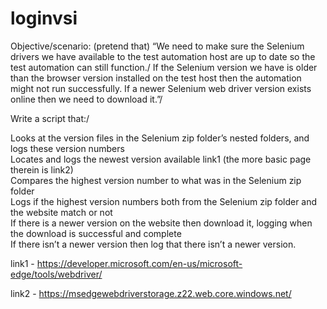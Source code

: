# loginvsi

Objective/scenario: (pretend that) “We need to make sure the Selenium drivers we have available to the test automation host are up to date so the test automation can still function./
If the Selenium version we have is older than the browser version installed on the test host then the automation might not run successfully.
If a newer Selenium web driver version exists online then we need to download it.”/

Write a script that:/

Looks at the version files in the Selenium zip folder’s nested folders, and logs these version numbers<br />
Locates and logs the newest version available link1 (the more basic page therein is link2)<br />
Compares the highest version number to what was in the Selenium zip folder<br />
Logs if the highest version numbers both from the Selenium zip folder and the website match or not<br />
If there is a newer version on the  website then download it, logging when the download is successful and complete<br />
If there isn’t a newer version then log that there isn’t a newer version.<br />


link1 - https://developer.microsoft.com/en-us/microsoft-edge/tools/webdriver/

link2 - https://msedgewebdriverstorage.z22.web.core.windows.net/
